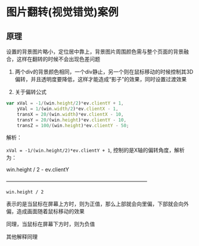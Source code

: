 # 图片翻转(视觉错觉)案例

## 原理
设置的背景图片略小，定位居中靠上，背景图片周围颜色需与整个页面的背景融合，这样在翻转的时候不会出现色差问题

1. 两个div的背景颜色相同，一个div静止，另一个则在鼠标移动的时候控制其3D偏转，并且透明度要降低，这样才能造成“影子”的效果，同时设置过渡效果

2. 关于偏转公式

```javascript
var xVal = -1/(win.height/2)*ev.clientY + 1,
    yVal = 1/(win.width/2)*ev.clientX - 1,
    transX = 20/(win.width)*ev.clientX - 10,
    transY = 20/(win.height)*ev.clientY - 10,
    transZ = 100/(win.height)*ev.clientY - 50;
```
解析：

`xVal = -1/(win.height/2)*ev.clientY + 1`, 控制的是X轴的偏转角度，解析为：

win.height / 2 - ev.clientY

———————————————————————————

    win.height / 2

表示的是当鼠标在屏幕上方时，则为正值，那么上部就会向里偏，下部就会向外偏，造成画面随着鼠标移动的效果

同理，当鼠标在屏幕下方时，则为负值

其他解释同理
